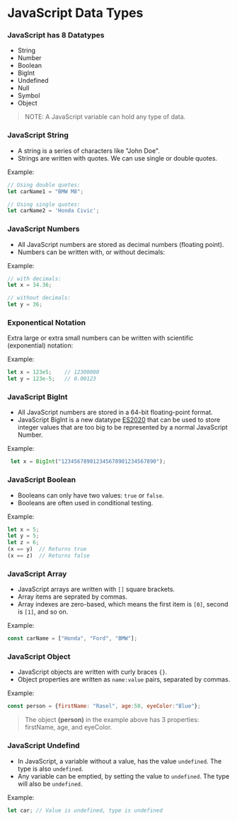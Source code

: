 # JavaScript Data Types
### JavaScript has 8 Datatypes
* String
* Number
* Boolean
* BigInt
* Undefined
* Null
* Symbol
* Object
> NOTE: A JavaScript variable can hold any type of data.
### JavaScript String
* A string is a series of characters like "John Doe".
* Strings are written with quotes. We can use single or double quotes.

Example:
```js
// Using double quotes:
let carName1 = "BMW M8";
```
```js
// Using single quotes:
let carName2 = 'Honda Civic';
```

### JavaScript Numbers
* All JavaScript numbers are stored as decimal numbers (floating point).
* Numbers can be written with, or without decimals:

Example:
```js
// with decimals:
let x = 34.36;
```
```js
// without decimals:
let y = 36;
```
### Exponentical Notation
Extra large or extra small numbers can be written with scientific (exponential) notation:

Example:
```js
let x = 123e5;    // 12300000
let y = 123e-5;   // 0.00123
```

### JavaScript BigInt
* All JavaScript numbers are stored in a 64-bit floating-point format.
* JavaScript BigInt is a new datatype [ES2020](https://www.w3schools.com/js/js_2020.asp) that can be used to store integer values that are too big to be represented by a normal JavaScript Number.

Example:
```js
 let x = BigInt("123456789012345678901234567890"); 
```
### JavaScript Boolean
* Booleans can only have two values: `true` or `false`.
* Booleans are often used in conditional testing.

Example:
```js
let x = 5;
let y = 5;
let z = 6;
(x == y)  // Returns true
(x == z)  // Returns false
```
### JavaScript Array
* JavaScript arrays are written with `[]` square brackets.
* Array items are seprated by commas.
* Array indexes are zero-based, which means the first item is `[0]`, second is `[1]`, and so on.

Example:
```js
const carName = ["Honda", "Ford", "BMW"];
```
### JavaScript Object
* JavaScript objects are written with curly braces `{}`.
* Object properties are written as `name:value` pairs, separated by commas.

Example:
```js
const person = {firstName: "Rasel", age:50, eyeColor:"Blue"};
```
> The object **(person)** in the example above has 3 properties: firstName, age, and eyeColor.

### JavaScript Undefind
* In JavaScript, a variable without a value, has the value `undefined`. The type is also `undefined`.
* Any variable can be emptied, by setting the value to `undefined`. The type will also be `undefined`.

Example: 
```js 
let car; // Value is undefined, type is undefined 
```